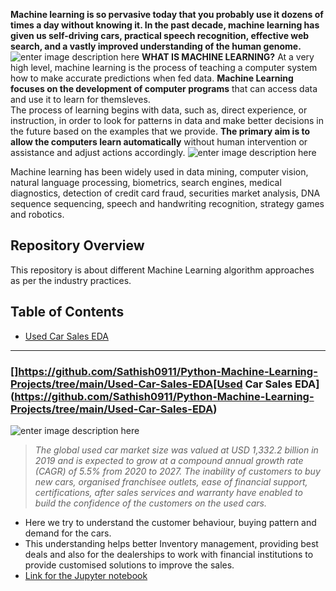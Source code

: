 **Machine learning is so pervasive today that you probably use it dozens of times a day without knowing it. In the past decade, machine learning has given us self-driving cars, practical speech recognition, effective web search, and a vastly improved understanding of the human genome.**
 ![enter image description here](https://github.com/Sathish0911/Python-Machine-Learning-Projects/blob/main/maxresdefault.jpg?raw=true)
**WHAT IS MACHINE LEARNING?**
At a very high level, machine learning is the process of teaching a computer system how to make accurate predictions when fed data.
**Machine Learning focuses on the development of computer programs** that can access data and use it to learn for themsleves.  
The process of learning begins with data, such as, direct experience, or instruction, in order to look for patterns in data and make better decisions in the future based on the examples that we provide. **The primary aim is to allow the computers learn automatically** without human intervention or assistance and adjust actions accordingly.
![enter image description here](https://github.com/Sathish0911/Python-Machine-Learning-Projects/blob/main/MachineLearning-900x506.jpg?raw=true)

Machine learning has been widely used in data mining, computer vision, natural language processing, biometrics, search engines, medical diagnostics, detection of credit card fraud, securities market analysis, DNA sequence sequencing, speech and handwriting recognition, strategy games and robotics.

## Repository Overview

This repository is about different Machine Learning algorithm approaches as per the industry practices.

## [](https://github.com/Sathish0911/Python-Machine-Learning-Projects#table-of-contents)Table of Contents

-   [Used Car Sales EDA](https://github.com/Sathish0911/Python-Machine-Learning-Projects#section1)  


----------

### []https://github.com/Sathish0911/Python-Machine-Learning-Projects/tree/main/Used-Car-Sales-EDA[Used Car Sales EDA](https://github.com/Sathish0911/Python-Machine-Learning-Projects/tree/main/Used-Car-Sales-EDA)

![enter image description here](https://github.com/Sathish0911/Python-Machine-Learning-Projects/blob/main/Used-Car-Sales-EDA/Used-car-sales.jpg?raw=true)

> *The global used car market size was valued at USD 1,332.2 billion in 2019 and is expected to grow at a compound annual growth rate (CAGR)
> of 5.5% from 2020 to 2027. The inability of customers to buy new cars,
> organised franchisee outlets, ease of financial support,
> certifications, after sales services and warranty have enabled to
> build the confidence of the customers on the used cars.*

 -   Here we try to understand the customer behaviour, buying pattern and demand for the cars.
 - This understanding helps better Inventory management, providing best deals and also for the dealerships to work with financial institutions to provide customised solutions to improve the sales.
-   [Link for the Jupyter notebook](https://github.com/Sathish0911/Python-Machine-Learning-Projects/blob/main/Used-Car-Sales-EDA/Used%20Car%20Sales%20EDA.ipynb)
